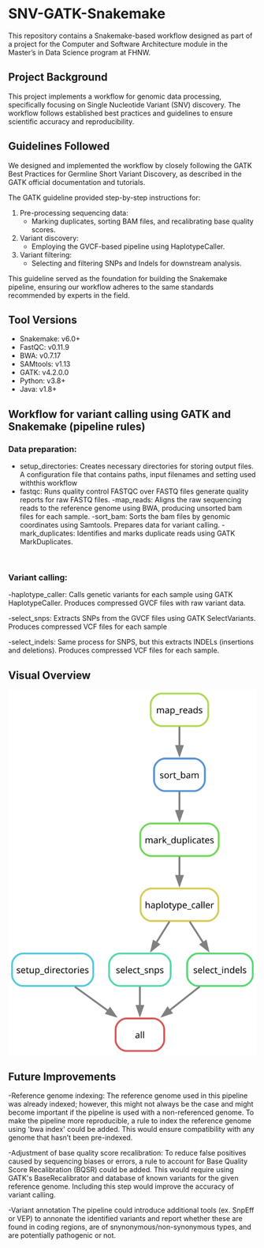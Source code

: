 # SNV-GATK-Snakemake
This repository contains a Snakemake-based workflow designed as part of a project for the Computer and Software Architecture module in the Master’s in Data Science program at FHNW.

## Project Background
This project implements a workflow for genomic data processing, specifically focusing on Single Nucleotide Variant (SNV) discovery. The workflow follows established best practices and guidelines to ensure scientific accuracy and reproducibility.

## Guidelines Followed

We designed and implemented the workflow by closely following the GATK Best Practices for Germline Short Variant Discovery, as described in the GATK official documentation and tutorials.

The GATK guideline provided step-by-step instructions for:
1. Pre-processing sequencing data:
    -  Marking duplicates, sorting BAM files, and recalibrating base quality scores.
2. Variant discovery:
    - Employing the GVCF-based pipeline using HaplotypeCaller.
3. Variant filtering:
    - Selecting and filtering SNPs and Indels for downstream analysis.

This guideline served as the foundation for building the Snakemake pipeline, ensuring our workflow adheres to the same standards recommended by experts in the field.
 
## Tool Versions
- Snakemake: v6.0+
- FastQC: v0.11.9
- BWA: v0.7.17
- SAMtools: v1.13
- GATK: v4.2.0.0
- Python: v3.8+
- Java: v1.8+

## Workflow for variant calling using GATK and Snakemake (pipeline rules)

### Data preparation: ​

- setup_directories: Creates necessary directories for storing output files.
    A configuration file that contains paths, input filenames and setting used withthis workflow
- fastqc: 
    Runs quality control FASTQC over FASTQ files​  generate quality reports for raw FASTQ files.
-map_reads: 
    Aligns the raw sequencing reads to the reference genome using BWA, producing unsorted bam files for each sample. 
-sort_bam: 
    Sorts the bam files by genomic coordinates using Samtools. Prepares data for variant calling. 
-mark_duplicates: 
    Identifies and marks duplicate reads using GATK MarkDuplicates. 


​
### Variant calling: ​

-haplotype_caller: 
    Calls genetic variants for each sample using GATK HaplotypeCaller. Produces compressed GVCF files with raw variant data. 

-select_snps: 
    Extracts SNPs from the GVCF files using GATK SelectVariants. Produces compressed VCF files for each sample

-select_indels: 
    Same process for SNPS, but this extracts INDELs (insertions and deletions). Produces compressed VCF files for each sample.  ​
    


## Visual Overview
![workflow_figure](rulegraph.svg)



## Future Improvements

-Reference genome indexing: 
   The reference genome used in this pipeline was already indexed; however, this might not always be the case and might become important if the pipeline is used with a non-referenced genome. To make the pipeline more reproducible, a rule to index the reference genome using 'bwa index' could be added. This would ensure compatibility with any genome that hasn’t been pre-indexed.

-Adjustment of base quality score recalibration:
    To reduce false positives caused by sequencing biases or errors, a rule to account for Base Quality Score Recalibration (BQSR) could be added. This would require using GATK's BaseRecalibrator and database of known variants for the given reference genome. Including this step would improve the accuracy of variant calling. 

-Variant annotation 
    The pipeline could introduce additional tools (ex. SnpEff or VEP) to annonate the identified variants and report whether these are found in coding regions, are of snynonymous/non-synonymous types, and are potentially pathogenic or not. 



